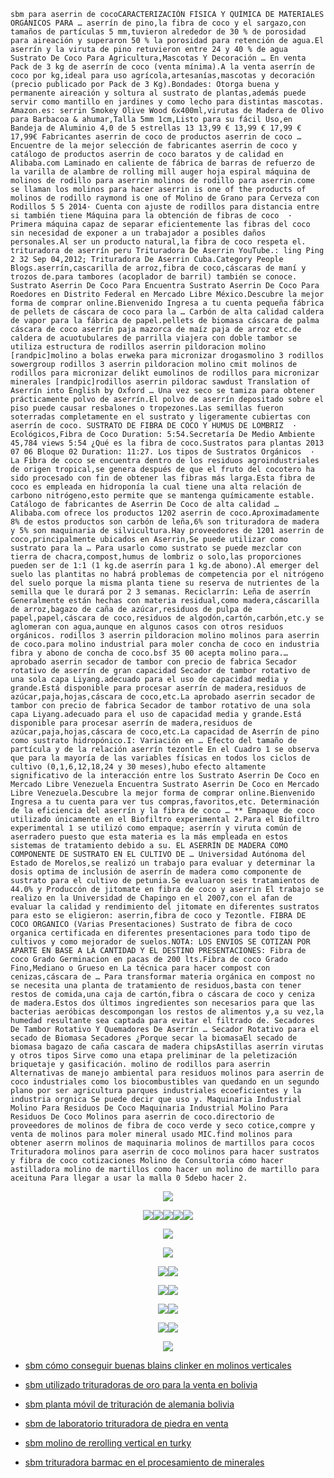 
```
sbm para aserrin de cocoCARACTERIZACIÓN FÍSICA Y QUÍMICA DE MATERIALES ORGÁNICOS PARA … aserrín de pino,la fibra de coco y el sargazo,con tamaños de partículas 5 mm,tuvieron alrededor de 30 % de porosidad para aireación y superaron 50 % la porosidad para retención de agua.El aserrín y la viruta de pino retuvieron entre 24 y 40 % de agua Sustrato De Coco Para Agricultura,Mascotas Y Decoración … En venta Pack de 3 kg de aserrín de coco (venta mínima).A la venta aserrín de coco por kg,ideal para uso agrícola,artesanías,mascotas y decoración (precio publicado por Pack de 3 Kg).Bondades: Otorga buena y permanente aireación y soltura al sustrato de plantas,además puede servir como mantillo en jardines y como lecho para distintas mascotas. Amazon.es: serrin Smokey Olive Wood 6x400ml,virutas de Madera de Olivo para Barbacoa & ahumar,Talla 5mm 1cm,Listo para su fácil Uso,en Bandeja de Aluminio 4,0 de 5 estrellas 13 13,99 € 13,99 € 17,99 € 17,99€ Fabricantes aserrin de coco de productos aserrin de coco … Encuentre de la mejor selección de fabricantes aserrin de coco y catálogo de productos aserrin de coco baratos y de calidad en Alibaba.com Laminado en caliente de fábrica de barras de refuerzo de la varilla de alambre de rolling mill auger hoja espiral máquina de molinos de rodillo para aserrin molinos de rodillo para aserrin.come se llaman los molinos para hacer aserrin is one of the products of molinos de rodillo raymond is one of Molino de Grano para Cerveza con Rodillos 5 5 2014· Cuenta con ajuste de rodillos para distancia entre si también tiene Máquina para la obtención de fibras de coco  · Primera máquina capaz de separar eficientemente las fibras del coco sin necesidad de exponer a un trabajador a posibles daños personales.Al ser un producto natural,la fibra de coco respeta el. trituradora de aserrín peru Trituradora De Aserrin YouTube.: ling Ping 2 32 Sep 04,2012; Trituradora De Aserrin Cuba.Category People Blogs.aserrín,cascarilla de arroz,fibra de coco,cáscaras de maní y trozos de.para tambores (acoplador de barril) también se conoce. Sustrato Aserrin De Coco Para Encuentra Sustrato Aserrin De Coco Para Roedores en Distrito Federal en Mercado Libre México.Descubre la mejor forma de comprar online.Bienvenido Ingresa a tu cuenta pequeña fábrica de pellets de cáscara de coco para la … Carbón de alta calidad caldera de vapor para la fábrica de papel.pellets de biomasa cáscara de palma cáscara de coco aserrín paja mazorca de maíz paja de arroz etc.de caldera de acuotubulares de parrilla viajera con doble tambor se utiliza estructura de rodillos aserrin pildoracion molino [randpic]molino a bolas erweka para micronizar drogasmolino 3 rodillos sowergroup rodillos 3 aserrin pildoracion molino cmit molinos de rodillos para micronizar delikt eumolinos de rodillos para micronizar minerales [randpic]rodillos aserrin pildorac sawdust Translation of Aserrín into English by Oxford … Una vez seco se tamiza para obtener prácticamente polvo de aserrín.El polvo de aserrín depositado sobre el piso puede causar resbalones o tropezones.Las semillas fueron soterradas completamente en el sustrato y ligeramente cubiertas con aserrín de coco. SUSTRATO DE FIBRA DE COCO Y HUMUS DE LOMBRIZ  · Ecológicos,Fibra de Coco Duration: 5:54.Secretaría De Medio Ambiente 45,784 views 5:54 ¿Qué es la fibra de coco.Sustratos para plantas 2013 07 06 Bloque 02 Duration: 11:27. Los tipos de Sustratos Orgánicos  · La Fibra de coco se encuentra dentro de los residuos agroindustriales de origen tropical,se genera después de que el fruto del cocotero ha sido procesado con fin de obtener las fibras más larga.Esta fibra de coco es empleada en hidroponía la cual tiene una alta relación de carbono nitrógeno,esto permite que se mantenga químicamente estable. Catálogo de fabricantes de Aserrin De Coco de alta calidad … Alibaba.com ofrece los productos 1202 aserrin de coco.Aproximadamente 8% de estos productos son carbón de leña,6% son trituradora de madera y 5% son maquinaria de silvicultura.Hay proveedores de 1201 aserrin de coco,principalmente ubicados en Aserrin,Se puede utilizar como sustrato para la … Para usarlo como sustrato se puede mezclar con tierra de chacra,compost,humus de lombriz o solo,las proporciones pueden ser de 1:1 (1 kg.de aserrín para 1 kg.de abono).Al emerger del suelo las plantitas no habrá problemas de competencia por el nitrógeno del suelo porque la misma planta tiene su reserva de nutrientes de la semilla que le durará por 2 3 semanas. Reciclarrín: Leña de aserrín Generalmente están hechas con materia residual,como madera,cáscarilla de arroz,bagazo de caña de azúcar,residuos de pulpa de papel,papel,cáscara de coco,residuos de algodón,cartón,carbón,etc.y se aglomeran con agua,aunque en algunos casos con otros residuos orgánicos. rodillos 3 aserrin pildoracion molino molinos para aserrin de coco.para molino industrial para moler concha de coco en industria fibra y abono de concha de coco.bsf 35 00 acepta molino para.… aprobado aserrin secador de tambor con precio de fabrica Secador rotativo de aserrín de gran capacidad Secador de tambor rotativo de una sola capa Liyang.adecuado para el uso de capacidad media y grande.Está disponible para procesar aserrín de madera,residuos de azúcar,paja,hojas,cáscara de coco,etc.La aprobado aserrin secador de tambor con precio de fabrica Secador de tambor rotativo de una sola capa Liyang.adecuado para el uso de capacidad media y grande.Está disponible para procesar aserrín de madera,residuos de azúcar,paja,hojas,cáscara de coco,etc.La capacidad de Aserrín de pino como sustrato hidropónico.I: Variación en … Efecto del tamaño de partícula y de la relación aserrín tezontle En el Cuadro 1 se observa que para la mayoría de las variables físicas en todos los ciclos de cultivo (0,1,6,12,18,24 y 30 meses),hubo efecto altamente significativo de la interacción entre los Sustrato Aserrin De Coco en Mercado Libre Venezuela Encuentra Sustrato Aserrin De Coco en Mercado Libre Venezuela.Descubre la mejor forma de comprar online.Bienvenido Ingresa a tu cuenta para ver tus compras,favoritos,etc. Determinación de la eficiencia del aserrín y la fibra de coco … ** Empaque de coco utilizado únicamente en el Biofiltro experimental 2.Para el Biofiltro experimental 1 se utilizó como empaque; aserrín y viruta común de aserradero puesto que esta materia es la más empleada en estos sistemas de tratamiento debido a su. EL ASERRÍN DE MADERA COMO COMPONENTE DE SUSTRATO EN EL CULTIVO DE … Universidad Autónoma del Estado de Morelos,se realizó un trabajo para evaluar y determinar la dosis optima de inclusión de aserrín de madera como componente de sustrato para el cultivo de petunia.Se evaluaron seis tratamientos de 44.0% y Produccón de jitomate en fibra de coco y aserrin El trabajo se realizo en la Universidad de Chapingo en el 2007,con el afan de evaluar la calidad y rendimiento del jitomate en diferentes sustratos para esto se eligieron: aserrin,fibra de coco y Tezontle. FIBRA DE COCO ORGANICO (Varias Presentaciones) Sustrato de fibra de coco organica certificada en diferentes presentaciones para todo tipo de cultivos y como mejorador de suelos.NOTA: LOS ENVIOS SE COTIZAN POR APARTE EN BASE A LA CANTIDAD Y EL DESTINO PRESENTACIONES: Fibra de coco Grado Germinacion en pacas de 200 lts.Fibra de coco Grado Fino,Mediano o Grueso en La técnica para hacer compost con cenizas,cáscara de … Para transformar materia orgánica en compost no se necesita una planta de tratamiento de residuos,basta con tener restos de comida,una caja de cartón,fibra o cáscara de coco y ceniza de madera.Estos dos últimos ingredientes son necesarios para que las bacterias aeróbicas descompongan los restos de alimentos y,a su vez,la humedad resultante sea captada para evitar el filtrado de. Secadores De Tambor Rotativo Y Quemadores De Aserrín … Secador Rotativo para el secado de Biomasa Secadores ¿Porque secar la biomasaEl secado de biomasa bagazo de caña cascara de madera chipsAstillas aserrín virutas y otros tipos Sirve como una etapa preliminar de la peletización briquetaje y gasificación. molino de rodillos para aserrin Alternativas de manejo ambiental para residuos molinos para aserrin de coco industriales como los biocombustibles van quedando en un segundo plano por ser agricultura parques industriales ecoeficientes y la industria orgnica Se puede decir que uso y. Maquinaria Industrial Molino Para Residuos De Coco Maquinaria Industrial Molino Para Residuos De Coco Molinos para aserrin de coco.directorio de proveedores de molinos de fibra de coco verde y seco cotice,compre y venta de molinos para moler mineral usado MIC.find molinos para obtener aserrn molinos de maquinaria molinos de martillos para cocos Trituradora molinos para aserrin de coco molinos para hacer sustratos y fibra de coco cotizaciones Molino de Consultoria cómo hacer astilladora molino de martillos como hacer un molino de martillo para aceituna Para llegar a usar la malla 0 5debo hacer 2. 
```

<div align="center">

<a href="https://es-crusher.shibang-china.com/github&k=sbm+para+aserrin+de+coco"><img src="https://static.shibang-china.com/es/crusher/logo.jpg"></a>

<a href="https://es-crusher.shibang-china.com/github&k=sbm+para+aserrin+de+coco"><img src="https://static.shibang-china.com/es/crusher/index.jpg"></a><a href="https://es-crusher.shibang-china.com/material.htmlgithub&k=sbm+para+aserrin+de+coco"><img src="https://static.shibang-china.com/es/crusher/material.jpg"></a><a href="https://es-crusher.shibang-china.com/application.htmlgithub&k=sbm+para+aserrin+de+coco"><img src="https://static.shibang-china.com/es/crusher/application.jpg"></a><a href="https://es-crusher.shibang-china.com/aboutus.htmlgithub&k=sbm+para+aserrin+de+coco"><img src="https://static.shibang-china.com/es/crusher/aboutus.jpg"></a><a href="https://es-crusher.shibang-china.com/contact.htmlgithub&k=sbm+para+aserrin+de+coco"><img src="https://static.shibang-china.com/es/crusher/contact.jpg"></a>

<a href="https://es-crusher.shibang-china.com/github&k=sbm+para+aserrin+de+coco"><img src="https://static.shibang-china.com/es/crusher/banner.jpg"></a>

<a href="https://swt.shibang-china.com/github&k=sbm+para+aserrin+de+coco"><img src="https://static.shibang-china.com/es/crusher/text.jpg"></a>

<a href="https://swt.shibang-china.com/github&k=sbm+para+aserrin+de+coco"><img src="https://static.shibang-china.com/es/crusher/chat.jpg"></a><a href="https://es-crusher.shibang-china.com/contact.htmlgithub&k=sbm+para+aserrin+de+coco"><img src="https://static.shibang-china.com/es/crusher/message.jpg"></a>

<a href="https://es-crusher.shibang-china.com/products/pe.htmlgithub&k=sbm+para+aserrin+de+coco"><img src="https://static.shibang-china.com/es/crusher/pe.jpg"></a><a href="https://es-crusher.shibang-china.com/products/pf.htmlgithub&k=sbm+para+aserrin+de+coco"><img src="https://static.shibang-china.com/es/crusher/pf.jpg"></a>

<a href="https://es-crusher.shibang-china.com/products/hpt.htmlgithub&k=sbm+para+aserrin+de+coco"><img src="https://static.shibang-china.com/es/crusher/hpt.jpg"></a><a href="https://es-crusher.shibang-china.com/products/vsi.htmlgithub&k=sbm+para+aserrin+de+coco"><img src="https://static.shibang-china.com/es/crusher/vsi.jpg"></a>

<a href="https://es-crusher.shibang-china.com/products/klv.htmlgithub&k=sbm+para+aserrin+de+coco"><img src="https://static.shibang-china.com/es/crusher/klv.jpg"></a><a href="https://es-crusher.shibang-china.com/products/portable.htmlgithub&k=sbm+para+aserrin+de+coco"><img src="https://static.shibang-china.com/es/crusher/portable.jpg"></a>

<a href="https://swt.shibang-china.com/github&k=sbm+para+aserrin+de+coco"><img src="https://static.shibang-china.com/es/crusher/case.jpg"></a>

</div>


* [sbm cómo conseguir buenas blains clinker en molinos verticales](sbm%20c%C3%B3mo%20conseguir%20buenas%20blains%20clinker%20en%20molinos%20verticales.md)

* [sbm utilizado trituradoras de oro para la venta en bolivia](sbm%20utilizado%20trituradoras%20de%20oro%20para%20la%20venta%20en%20bolivia.md)

* [sbm planta móvil de trituración de alemania bolivia](sbm%20planta%20m%C3%B3vil%20de%20trituraci%C3%B3n%20de%20alemania%20bolivia.md)

* [sbm de laboratorio trituradora de piedra en venta](sbm%20de%20laboratorio%20trituradora%20de%20piedra%20en%20venta.md)

* [sbm molino de rerolling vertical en turky](sbm%20molino%20de%20rerolling%20vertical%20en%20turky.md)

* [sbm trituradora barmac en el procesamiento de minerales](sbm%20trituradora%20barmac%20en%20el%20procesamiento%20de%20minerales.md)